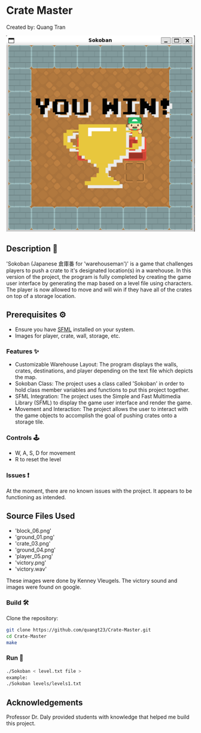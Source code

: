 # Crate Master
Created by: Quang Tran

![Crate-Master](screenshot.PNG)

## Description 📝
'Sokoban (Japanese 倉庫番 for 'warehouseman')' is a game that challenges players to push a crate to it's designated location(s) in a warehouse. In this version of the project, the program is fully completed by creating the game user interface by generating the map based on a level file using characters. The player is now allowed to move and will win if they have all of the crates on top of a storage location.

## Prerequisites ⚙️
- Ensure you have [SFML](https://www.sfml-dev.org/) installed on your system.
- Images for player, crate, wall, storage, etc.

### Features ✨
- Customizable Warehouse Layout: The program displays the walls, crates, destinations, and player depending on the text file which depicts the map. 
- Sokoban Class: The project uses a class called 'Sokoban' in order to hold class member variables and functions to put this project together. 
- SFML Integration: The project uses the Simple and Fast Multimedia Library (SFML) to display the game user interface and render the game.
- Movement and Interaction: The project allows the user to interact with the game objects to accomplish the goal of pushing crates onto a storage tile.

### Controls 🕹️
- W, A, S, D for movement
- R to reset the level

### Issues ❗
At the moment, there are no known issues with the project. It appears to be functioning as intended.

## Source Files Used
- 'block_06.png'
- 'ground_01.png'
- 'crate_03.png'
- 'ground_04.png'
- 'player_05.png'
- 'victory.png'
- 'victory.wav'

These images were done by Kenney Vleugels.
The victory sound and images were found on google.

### Build 🛠️
Clone the repository:
   ```bash
   git clone https://github.com/quangt23/Crate-Master.git
   cd Crate-Master
   make
   ```
### Run 🚀
   ```bash
   ./Sokoban < level.txt file >
   example:
   ./Sokoban levels/levels1.txt
   ```

## Acknowledgements
Professor Dr. Daly provided students with knowledge that helped me build this project.
